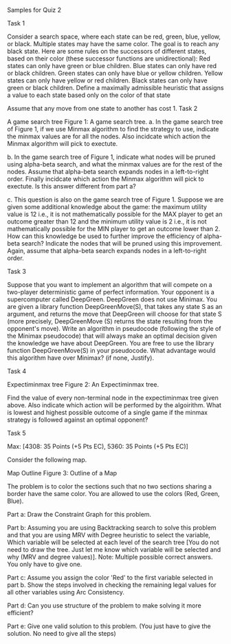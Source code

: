 Samples for Quiz 2

Task 1

Consider a search space, where each state can be red, green, blue, yellow, or black. Multiple states may have the same color. The goal is to reach any black state. Here are some rules on the successors of different states, based on their color (these successor functions are unidirectional):
Red states can only have green or blue children.
Blue states can only have red or black children.
Green states can only have blue or yellow children.
Yellow states can only have yellow or red children.
Black states can only have green or black children.
Define a maximally admissible heuristic that assigns a value to each state based only on the color of that state

Assume that any move from one state to another has cost 1. 
Task 2


A game search tree
Figure 1: A game search tree.
a. In the game search tree of Figure 1, if we use Minmax algorithm to find the strategy to use, indicate the minmax values are for all the nodes. Also incidcate which action the Minmax algorithm will pick to exectute.

b. In the game search tree of Figure 1, indicate what nodes will be pruned using alpha-beta search, and what the minmax values are for the rest of the nodes. Assume that alpha-beta search expands nodes in a left-to-right order. Finally incidcate which action the Minmax algorithm will pick to exectute. Is this answer different from part a?

c. This question is also on the game search tree of Figure 1. Suppose we are given some additional knowledge about the game: the maximum utility value is 12 i.e., it is not mathematically possible for the MAX player to get an outcome greater than 12 and the minimum utility value is 2 i.e., it is not mathematically possible for the MIN player to get an outcome lower than 2. How can this knowledge be used to further improve the efficiency of alpha-beta search? Indicate the nodes that will be pruned using this improvement. Again, assume that alpha-beta search expands nodes in a left-to-right order.

Task 3

Suppose that you want to implement an algorithm that will compete on a two-player deterministic game of perfect information. Your opponent is a supercomputer called DeepGreen. DeepGreen does not use Minimax. You are given a library function DeepGreenMove(S), that takes any state S as an argument, and returns the move that DeepGreen will choose for that state S (more precisely, DeepGreenMove (S) returns the state resulting from the opponent's move).
Write an algorithm in pseudocode (following the style of the Minimax pseudocode) that will always make an optimal decision given the knowledge we have about DeepGreen. You are free to use the library function DeepGreenMove(S) in your pseudocode. What advantage would this algorithm have over Minimax? (if none, Justify).

Task 4

 Expectiminmax tree
Figure 2: An Expectiminmax tree.

Find the value of every non-terminal node in the expectiminmax tree given above. Also indicate which action will be performed by the algoirithm. What is lowest and highest possible outcome of a single game if the minmax strategy is followed against an optimal opponent?

Task 5

Max: [4308: 35 Points (+5 Pts EC), 5360: 35 Points (+5 Pts EC)]

Consider the following map.

Map Outline
Figure 3: Outline of a Map

The problem is to color the sections such that no two sections sharing a border have the same color. You are allowed to use the colors (Red, Green, Blue).

Part a: Draw the Constraint Graph for this problem.

Part b: Assuming you are using Backtracking search to solve this problem and that you are using MRV with Degree heuristic to select the variable, Which variable will be selected at each level of the search tree [You do not need to draw the tree. Just let me know which variable will be selected and why (MRV and degree values)]. Note: Multiple possible correct answers. You only have to give one.

Part c: Assume you assign the color 'Red' to the first variable selected in part b. Show the steps involved in checking the remaining legal values for all other variables using Arc Consistency.

Part d: Can you use structure of the problem to make solving it more efficient?

Part e: Give one valid solution to this problem. (You just have to give the solution. No need to give all the steps)